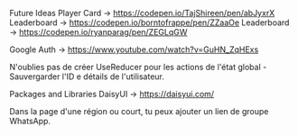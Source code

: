 Future Ideas
Player Card -> https://codepen.io/TajShireen/pen/abJyxrX
Leaderboard -> https://codepen.io/borntofrappe/pen/ZZaaOe
Leaderboard -> https://codepen.io/ryanparag/pen/ZEGLqGW

Google Auth -> https://www.youtube.com/watch?v=GuHN_ZqHExs

N'oublies pas de créer UseReducer pour les actions de l'état global - Sauvergarder l'ID e détails de l'utilisateur.

Packages and Libraries
DaisyUI -> https://daisyui.com/

Dans la page d'une région ou court, tu peux ajouter un lien de groupe WhatsApp.
